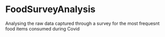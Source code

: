 # FoodSurveyAnalysis
Analysing the raw data captured through a survey for the most frequesnt food items consumed during Covid
